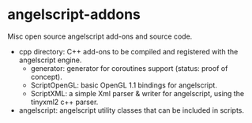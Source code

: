 # angelscript-addons
Misc open source angelscript add-ons and source code.
 - cpp directory: C++ add-ons to be compiled and registered with the angelscript engine.
   - generator: generator for coroutines support (status: proof of concept).
   - ScriptOpenGL: basic OpenGL 1.1 bindings for angelscript.
   - ScriptXML: a simple Xml parser & writer for angelscript, using the tinyxml2 c++ parser.
 - angelscript: angelscript utility classes that can be included in scripts.
